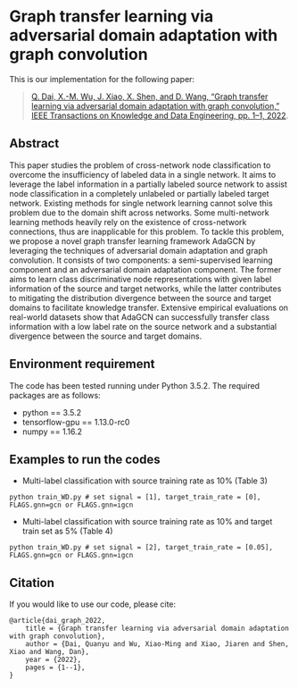 
# Graph transfer learning via adversarial domain adaptation with graph convolution

This is our implementation for the following paper:

>[Q. Dai, X.-M. Wu, J. Xiao, X. Shen, and D. Wang, “Graph transfer learning via adversarial domain adaptation with graph convolution,” IEEE Transactions on Knowledge and Data Engineering, pp. 1–1, 2022](https://ieeexplore.ieee.org/abstract/document/9684927).


## Abstract
This paper studies the problem of cross-network node classification to overcome the insufficiency of labeled data in a single network. It aims to leverage the label information in a partially labeled source network to assist node classification in a completely unlabeled or partially labeled target network. Existing methods for single network learning cannot solve this problem due to the domain shift across networks. Some multi-network learning methods heavily rely on the existence of cross-network connections, thus are inapplicable for this problem. To tackle this problem, we propose a novel graph transfer learning framework AdaGCN by leveraging the techniques of adversarial domain adaptation and graph convolution. It consists of two components: a semi-supervised learning component and an adversarial domain adaptation component. The former aims to learn class discriminative node representations with given label information of the source and target networks, while the latter contributes to mitigating the distribution divergence between the source and target domains to facilitate knowledge transfer. Extensive empirical evaluations on real-world datasets show that AdaGCN can successfully transfer class information with a low label rate on the source network and a substantial divergence between the source and target domains.

## Environment requirement
The code has been tested running under Python 3.5.2. The required packages are as follows:
* python == 3.5.2
* tensorflow-gpu == 1.13.0-rc0 
* numpy == 1.16.2

## Examples to run the codes
* Multi-label classification with source training rate as 10% (Table 3)
```
python train_WD.py # set signal = [1], target_train_rate = [0], FLAGS.gnn=gcn or FLAGS.gnn=igcn
```

* Multi-label classification with source training rate as 10% and target train set as 5% (Table 4)
```
python train_WD.py # set signal = [2], target_train_rate = [0.05], FLAGS.gnn=gcn or FLAGS.gnn=igcn
```

## Citation 
If you would like to use our code, please cite:
```
@article{dai_graph_2022,
	title = {Graph transfer learning via adversarial domain adaptation with graph convolution},
	author = {Dai, Quanyu and Wu, Xiao-Ming and Xiao, Jiaren and Shen, Xiao and Wang, Dan},
	year = {2022},
	pages = {1--1},
}
```

